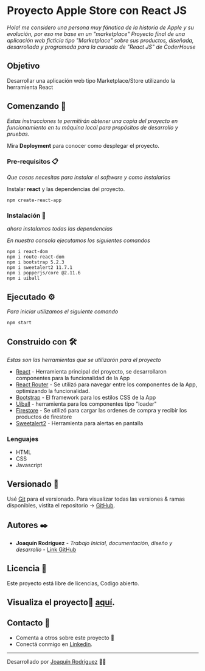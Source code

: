 # Proyecto Apple Store con React JS

_Hola! me considero una persona muy fánatica de la historia de Apple y su evolución, por eso me base en un "marketplace" Proyecto final de una aplicación web ficticia tipo "Marketplace" sobre sus productos, diseñada, desarrollada y programada para la cursada de "React JS" de CoderHouse_

## Objetivo

Desarrollar una aplicación web tipo Marketplace/Store utilizando la herramienta React

## Comenzando 🚀

_Estas instrucciones te permitirán obtener una copia del proyecto en funcionamiento en tu máquina local para propósitos de desarrollo y pruebas._

Mira **Deployment** para conocer como desplegar el proyecto.


### Pre-requisitos 📋

_Que cosas necesitas para instalar el software y como instalarlas_

Instalar **react** y las dependencias del proyecto.


```
npm create-react-app
```

### Instalación 🔧

_ahora instalamos todas las dependencias_

_En nuestra consola ejecutamos los siguientes comandos_

```
npm i react-dom
npm i route-react-dom
npm i bootstrap 5.2.3
npm i sweetalert2 11.7.1
npm i popperjs/core @2.11.6
npm i uiball
```

## Ejecutado ⚙️

_Para iniciar utilizamos el siguiente comando_
```
npm start
```

## Construido con 🛠️

_Estas son las herramientas que se utilizarón para el proyecto_

* [React](https://es.reactjs.org/) - Herramienta principal del proyecto, se desarrollaron componentes para la funcionalidad de la App
* [React Router](https://reactrouter.com/en/main) - Se utilizó para navegar entre los componentes de la App, optimizando la funcionalidad.
* [Bootstrap](https://react-bootstrap.github.io/) - El framework para los estilos CSS de la App
* [Uiball](https://uiball.com/loaders/) - herramienta para los componentes tipo "loader"
* [Firestore](https://firebase.google.com/?hl=es-419) - Se utilizó para cargar las ordenes de compra y recibir los productos de firestore
* [Sweetalert2](https://sweetalert2.github.io/) - Herramienta para alertas en pantalla
### Lenguajes
- HTML
- CSS
- Javascript


## Versionado 📌

Usé [Git](http://semver.org/) para el versionado. Para visualizar todas las versiones & ramas disponibles, vistita el repositorio -> [GitHub](https://github.com/JoaRodriguez21/ProyectoReact).

## Autores ✒️


* **Joaquín Rodríguez** - *Trabajo Inicial, documentación, diseño y desarrollo* - [Link GitHub](https://github.com/JoaRodriguez21)

## Licencia 📄

Este proyecto está libre de licencias, Codigo abierto.


## Visualiza el proyecto🚀 [aquí](https://joarodriguez21.github.io/cartillamenu).

## Contacto 🎁

* Comenta a otros sobre este proyecto 📢
* Conectá conmigo en [Linkedin](https://www.linkedin.com/in/joaquinrod/).
---
Desarrollado por [Joaquín Rodríguez](https://www.linkedin.com/in/joaquinrod/) 👨‍💻